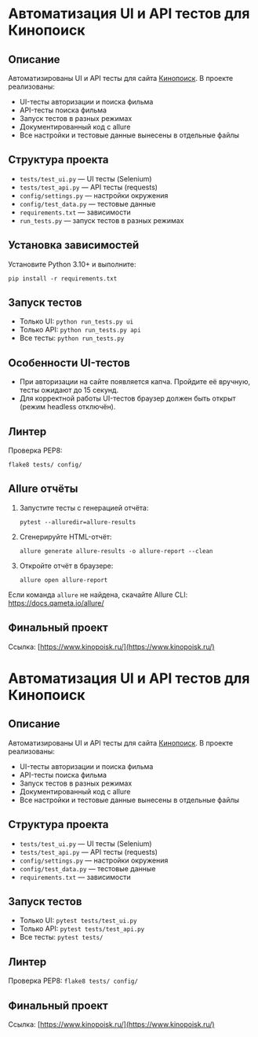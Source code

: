 # Автоматизация UI и API тестов для Кинопоиск

## Описание
Автоматизированы UI и API тесты для сайта [Кинопоиск](https://www.kinopoisk.ru/). В проекте реализованы:
- UI-тесты авторизации и поиска фильма
- API-тесты поиска фильма
- Запуск тестов в разных режимах
- Документированный код с allure
- Все настройки и тестовые данные вынесены в отдельные файлы

## Структура проекта
- `tests/test_ui.py` — UI тесты (Selenium)
- `tests/test_api.py` — API тесты (requests)
- `config/settings.py` — настройки окружения
- `config/test_data.py` — тестовые данные
- `requirements.txt` — зависимости
- `run_tests.py` — запуск тестов в разных режимах

## Установка зависимостей
Установите Python 3.10+ и выполните:
```
pip install -r requirements.txt
```

## Запуск тестов
- Только UI: `python run_tests.py ui`
- Только API: `python run_tests.py api`
- Все тесты: `python run_tests.py`

## Особенности UI-тестов
- При авторизации на сайте появляется капча. Пройдите её вручную, тесты ожидают до 15 секунд.
- Для корректной работы UI-тестов браузер должен быть открыт (режим headless отключён).

## Линтер
Проверка PEP8:
```
flake8 tests/ config/
```

## Allure отчёты
1. Запустите тесты с генерацией отчёта:
	```
	pytest --alluredir=allure-results
	```
2. Сгенерируйте HTML-отчёт:
	```
	allure generate allure-results -o allure-report --clean
	```
3. Откройте отчёт в браузере:
	```
	allure open allure-report
	```
Если команда `allure` не найдена, скачайте Allure CLI: https://docs.qameta.io/allure/

## Финальный проект
Ссылка: [https://www.kinopoisk.ru/](https://www.kinopoisk.ru/)
# Автоматизация UI и API тестов для Кинопоиск

## Описание
Автоматизированы UI и API тесты для сайта [Кинопоиск](https://www.kinopoisk.ru/). В проекте реализованы:
- UI-тесты авторизации и поиска фильма
- API-тесты поиска фильма
- Запуск тестов в разных режимах
- Документированный код с allure
- Все настройки и тестовые данные вынесены в отдельные файлы

## Структура проекта
- `tests/test_ui.py` — UI тесты (Selenium)
- `tests/test_api.py` — API тесты (requests)
- `config/settings.py` — настройки окружения
- `config/test_data.py` — тестовые данные
- `requirements.txt` — зависимости

## Запуск тестов
- Только UI: `pytest tests/test_ui.py`
- Только API: `pytest tests/test_api.py`
- Все тесты: `pytest tests/`

## Линтер
Проверка PEP8: `flake8 tests/ config/`

## Финальный проект
Ссылка: [https://www.kinopoisk.ru/](https://www.kinopoisk.ru/)
